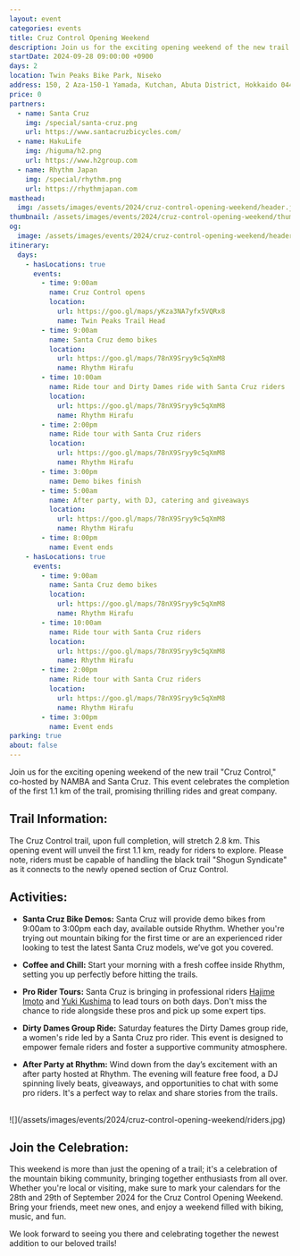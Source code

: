 ```yaml
---
layout: event
categories: events
title: Cruz Control Opening Weekend
description: Join us for the exciting opening weekend of the new trail “Cruz Control”, co-hosted by NAMBA and Santa Cruz. This event celebrates the completion of the first 1.1 km of the trail, promising thrilling rides and great company.
startDate: 2024-09-28 09:00:00 +0900
days: 2
location: Twin Peaks Bike Park, Niseko
address: 150, 2 Aza-150-1 Yamada, Kutchan, Abuta District, Hokkaido 044-0081
price: 0
partners:
  - name: Santa Cruz
    img: /special/santa-cruz.png
    url: https://www.santacruzbicycles.com/
  - name: HakuLife
    img: /higuma/h2.png
    url: https://www.h2group.com
  - name: Rhythm Japan
    img: /special/rhythm.png
    url: https://rhythmjapan.com
masthead:
  img: /assets/images/events/2024/cruz-control-opening-weekend/header.jpg
thumbnail: /assets/images/events/2024/cruz-control-opening-weekend/thumb.jpg
og:
  image: /assets/images/events/2024/cruz-control-opening-weekend/header.jpg
itinerary:
  days:
    - hasLocations: true
      events:
        - time: 9:00am
          name: Cruz Control opens
          location:
            url: https://goo.gl/maps/yKza3NA7yfx5VQRx8
            name: Twin Peaks Trail Head
        - time: 9:00am
          name: Santa Cruz demo bikes
          location:
            url: https://goo.gl/maps/78nX9Sryy9c5qXmM8
            name: Rhythm Hirafu
        - time: 10:00am
          name: Ride tour and Dirty Dames ride with Santa Cruz riders
          location:
            url: https://goo.gl/maps/78nX9Sryy9c5qXmM8
            name: Rhythm Hirafu
        - time: 2:00pm
          name: Ride tour with Santa Cruz riders
          location:
            url: https://goo.gl/maps/78nX9Sryy9c5qXmM8
            name: Rhythm Hirafu
        - time: 3:00pm
          name: Demo bikes finish
        - time: 5:00am
          name: After party, with DJ, catering and giveaways
          location:
            url: https://goo.gl/maps/78nX9Sryy9c5qXmM8
            name: Rhythm Hirafu
        - time: 8:00pm
          name: Event ends
    - hasLocations: true
      events:
        - time: 9:00am
          name: Santa Cruz demo bikes
          location:
            url: https://goo.gl/maps/78nX9Sryy9c5qXmM8
            name: Rhythm Hirafu
        - time: 10:00am
          name: Ride tour with Santa Cruz riders
          location:
            url: https://goo.gl/maps/78nX9Sryy9c5qXmM8
            name: Rhythm Hirafu
        - time: 2:00pm
          name: Ride tour with Santa Cruz riders
          location:
            url: https://goo.gl/maps/78nX9Sryy9c5qXmM8
            name: Rhythm Hirafu
        - time: 3:00pm
          name: Event ends
parking: true
about: false
---
```

Join us for the exciting opening weekend of the new trail "Cruz Control," co-hosted by NAMBA and Santa Cruz. This event celebrates the completion of the first 1.1 km of the trail, promising thrilling rides and great company.

## Trail Information:

The Cruz Control trail, upon full completion, will stretch 2.8 km. This opening event will unveil the first 1.1 km, ready for riders to explore. Please note, riders must be capable of handling the black trail "Shogun Syndicate" as it connects to the newly opened section of Cruz Control.

<!-- TRAILFORKS WIDGET START -->
<div class="TrailforksWidgetTrail" data-w="100%" data-h="350px" data-trailid="753804" data-activitytype="1" data-map="1" data-basemap="trailforks" data-elevation="1" data-photos="0" data-title="0" data-info="1" data-trail_opacity="25" data-v="2" data-basicmap="1"></div>

<script type="application/javascript" src="https://es.pinkbike.org/326/sprt/j/trailforks/iframeResizer.min.js"></script>
<script type="text/javascript">
var script = document.createElement("script"); script.setAttribute("src", "https://es.pinkbike.org/ttl-86400/sprt/j/trailforks/widget.js?units=metric"); document.getElementsByTagName("head")[0].appendChild(script); var widgetCheck = false;
</script>
<!-- TRAILFORKS WIDGET END -->

## Activities:

- <strong>Santa Cruz Bike Demos:</strong> Santa Cruz will provide demo bikes from 9:00am to 3:00pm each day, available outside Rhythm. Whether you're trying out mountain biking for the first time or are an experienced rider looking to test the latest Santa Cruz models, we’ve got you covered.

- <strong>Coffee and Chill:</strong> Start your morning with a fresh coffee inside Rhythm, setting you up perfectly before hitting the trails.

- <strong>Pro Rider Tours:</strong> Santa Cruz is bringing in professional riders <a href="https://www.instagram.com/hajimeeeee/" target="_blank">Hajime Imoto</a> and <a href="https://www.instagram.com/yukikushima/" target="_blank">Yuki Kushima</a> to lead tours on both days. Don't miss the chance to ride alongside these pros and pick up some expert tips.

- <strong>Dirty Dames Group Ride:</strong> Saturday features the Dirty Dames group ride, a women's ride led by a Santa Cruz pro rider. This event is designed to empower female riders and foster a supportive community atmosphere.

- <strong>After Party at Rhythm:</strong> Wind down from the day’s excitement with an after party hosted at Rhythm. The evening will feature free food, a DJ spinning lively beats, giveaways, and opportunities to chat with some pro riders. It's a perfect way to relax and share stories from the trails.

<br />
![](/assets/images/events/2024/cruz-control-opening-weekend/riders.jpg)

## Join the Celebration:

This weekend is more than just the opening of a trail; it's a celebration of the mountain biking community, bringing together enthusiasts from all over. Whether you're local or visiting, make sure to mark your calendars for the 28th and 29th of September 2024 for the Cruz Control Opening Weekend. Bring your friends, meet new ones, and enjoy a weekend filled with biking, music, and fun.

We look forward to seeing you there and celebrating together the newest addition to our beloved trails!
